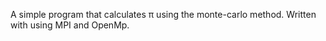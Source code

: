 A simple program that calculates π using the monte-carlo method. Written with using MPI and OpenMp.
